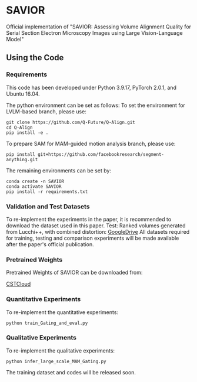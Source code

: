 # SAVIOR
Official implementation of "SAVIOR: Assessing Volume Alignment Quality for Serial Section Electron Microscopy Images using Large Vision-Language Model"

## Using the Code
### Requirements
This code has been developed under Python 3.9.17, PyTorch 2.0.1, and Ubuntu 16.04.

The python environment can be set as follows:
To set the environment for LVLM-based branch, please use:
```shell
git clone https://github.com/Q-Future/Q-Align.git
cd Q-Align
pip install -e .
```
To prepare SAM for MAM-guided motion analysis branch, please use:
```shell
pip install git+https://github.com/facebookresearch/segment-anything.git
```
The remaining environments can be set by:
```shell
conda create -n SAVIOR
conda activate SAVIOR
pip install -r requirements.txt
```

### Validation and Test Datasets
To re-implement the experiments in the paper, it is recommended to download the dataset used in this paper.
Test: Ranked volumes generated from Lucchi++, with combined distortion:
[GoogleDrive](https://drive.google.com/file/d/1EoeLCeYjoac_ASdTV2Wloi0sTY6l8PJM/view?usp=sharing)
All datasets required for training, testing and comparison experiments will be made available after the paper's official publication.

### Pretrained Weights
Pretrained Weights of SAVIOR can be downloaded from:

[CSTCloud]()

### Quantitative Experiments
To re-implement the quantitative experiments:
```Register
python train_Gating_and_eval.py
```

### Qualitative Experiments
To re-implement the qualitative experiments:
```Register
python infer_large_scale_MAM_Gating.py
```

The training dataset and codes will be released soon.







